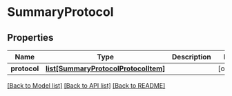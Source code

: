 # SummaryProtocol

## Properties
Name | Type | Description | Notes
------------ | ------------- | ------------- | -------------
**protocol** | [**list[SummaryProtocolProtocolItem]**](SummaryProtocolProtocolItem.md) |  | [optional] 

[[Back to Model list]](../README.md#documentation-for-models) [[Back to API list]](../README.md#documentation-for-api-endpoints) [[Back to README]](../README.md)


